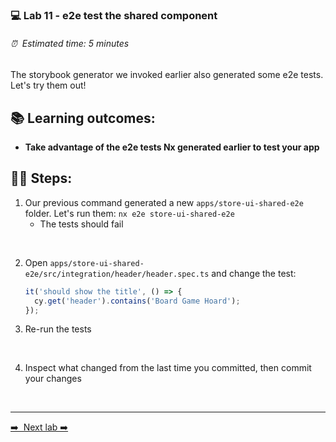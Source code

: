 ### 💻 Lab 11 - e2e test the shared component

###### ⏰ &nbsp;Estimated time: 5 minutes

The storybook generator we invoked earlier also generated some e2e tests. Let's try them out!

## 📚 Learning outcomes:

- **Take advantage of the e2e tests Nx generated earlier to test your app**

## 🏋️‍♀️ Steps:

1. Our previous command generated a new `apps/store-ui-shared-e2e` folder. Let's run them: `nx e2e store-ui-shared-e2e`
   - The tests should fail
<br/>

2. Open `apps/store-ui-shared-e2e/src/integration/header/header.spec.ts` and change the test:

   ```ts
   it('should show the title', () => {
     cy.get('header').contains('Board Game Hoard');
   });
   ```

3. Re-run the tests
<br/>

4. Inspect what changed from the last time you committed, then commit your changes
<br/>

---

[➡️ &nbsp;Next lab ➡️](../lab12/LAB.md)
